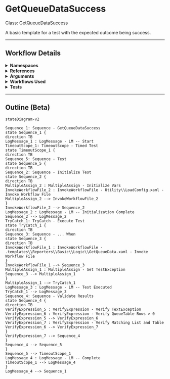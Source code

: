 # GetQueueDataSuccess
Class: GetQueueDataSuccess

A basic template for a test with the expected outcome being success.

<hr />

## Workflow Details
<details>
    <summary>
    <b>Namespaces</b>
    </summary>

    - System.Activities
- System.Activities.Statements
- System.Activities.Expressions
- System.Activities.Validation
- System.Activities.XamlIntegration
- Microsoft.VisualBasic
- Microsoft.VisualBasic.Activities
- System
- System.Collections
- System.Collections.Generic
- System.Data
- System.Diagnostics
- System.Drawing
- System.IO
- System.Linq
- System.Net.Mail
- System.Xml
- System.Text
- System.Xml.Linq
- UiPath.Core
- UiPath.Core.Activities
- System.Windows.Markup
- System.Collections.ObjectModel
- System.Runtime.Serialization
- System.Reflection
- System.Linq.Expressions
- UiPath.Testing.Activities
- UiPath.Shared.Activities
- GlobalVariablesNamespace
- GlobalConstantsNamespace
- System.Activities.Runtime.Collections
- Newtonsoft.Json.Linq
- Newtonsoft.Json
- System.Dynamic
- System.ComponentModel
- System.Xml.Serialization
- System.ComponentModel
- System.Xml.Serialization


</details>
<details>
    <summary>
    <b>References</b>
    </summary>

    - Microsoft.CSharp
- Microsoft.VisualBasic
- mscorlib
- NPOI
- PresentationCore
- PresentationFramework
- System
- System.Activities
- System.ComponentModel
- System.ComponentModel.TypeConverter
- System.Configuration.ConfigurationManager
- System.Console
- System.Core
- System.Data
- System.Drawing
- System.Linq
- System.Linq.Expressions
- System.Memory
- System.Memory.Data
- System.ObjectModel
- System.Private.CoreLib
- System.Private.DataContractSerialization
- System.Private.ServiceModel
- System.Private.Uri
- System.Reflection.DispatchProxy
- System.Reflection.Metadata
- System.Reflection.TypeExtensions
- System.Runtime.Serialization
- System.Runtime.Serialization.Formatters
- System.Runtime.Serialization.Primitives
- System.Security.Permissions
- System.ServiceModel
- System.ServiceModel.Activities
- System.Xaml
- System.Xml
- System.Xml.Linq
- UiPath.Excel
- UiPath.Excel.Activities
- UiPath.Mail.Activities
- UiPath.Studio.Constants
- UiPath.System.Activities
- UiPath.Testing.Activities
- UiPath.Workflow
- WindowsBase
- UiPath.System.Activities.Design
- UiPath.System.Activities.ViewModels
- System.Collections
- System.Data.SqlClient
- System.Data.Common
- Newtonsoft.Json
- netstandard
- System.ComponentModel.Primitives
- System.Private.Xml
- System.ComponentModel.EventBasedAsync
- Microsoft.Win32.Primitives


</details>
<details>
    <summary>
    <b>Arguments</b>
    </summary>

    <table><tr><th>Name</th><th>Direction</th><th>Type</th><th>Description</th></tr></table>
    
</details>
<details>
    <summary>
    <b>Workflows Used</b>
    </summary>

    - C:\Users\eyash\Documents\UiPath\LazyFramework\Utility\LoadConfig.xaml
- C:\Users\eyash\Documents\UiPath\LazyFramework\.templates\Reporters\Basic\Logic\GetQueueData.xaml

    
</details>
<details>
    <summary>
    <b>Tests</b>
    </summary>

    

    
</details>

<hr />

## Outline (Beta)

```mermaid
stateDiagram-v2

Sequence_1: Sequence - GetQueueDataSuccess
state Sequence_1 {
direction TB
LogMessage_1 : LogMessage - LM -- Start
TimeoutScope_1: TimeoutScope - Timed Test
state TimeoutScope_1 {
direction TB
Sequence_5: Sequence - Test
state Sequence_5 {
direction TB
Sequence_2: Sequence - Initialize Test
state Sequence_2 {
direction TB
MultipleAssign_2 : MultipleAssign - Initialize Vars
InvokeWorkflowFile_2 : InvokeWorkflowFile - Utility\\LoadConfig.xaml - Invoke Workflow File
MultipleAssign_2 --> InvokeWorkflowFile_2
}
InvokeWorkflowFile_2 --> Sequence_2
LogMessage_2 : LogMessage - LM -- Initialization Complete
Sequence_2 --> LogMessage_2
TryCatch_1: TryCatch - Execute Test
state TryCatch_1 {
direction TB
Sequence_3: Sequence - ... When
state Sequence_3 {
direction TB
InvokeWorkflowFile_1 : InvokeWorkflowFile - .templates\\Reporters\\Basic\\Logic\\GetQueueData.xaml - Invoke Workflow File
}
InvokeWorkflowFile_1 --> Sequence_3
MultipleAssign_1 : MultipleAssign - Set TestException
Sequence_3 --> MultipleAssign_1
}
MultipleAssign_1 --> TryCatch_1
LogMessage_3 : LogMessage - LM -- Test Executed
TryCatch_1 --> LogMessage_3
Sequence_4: Sequence - Validate Results
state Sequence_4 {
direction TB
VerifyExpression_5 : VerifyExpression - Verify TextException
VerifyExpression_6 : VerifyExpression - Verify QueueTable Rows > 0
VerifyExpression_5 --> VerifyExpression_6
VerifyExpression_7 : VerifyExpression - Verify Matching List and Table
VerifyExpression_6 --> VerifyExpression_7
}
VerifyExpression_7 --> Sequence_4
}
Sequence_4 --> Sequence_5
}
Sequence_5 --> TimeoutScope_1
LogMessage_4 : LogMessage - LM -- Complete
TimeoutScope_1 --> LogMessage_4
}
LogMessage_4 --> Sequence_1
```
